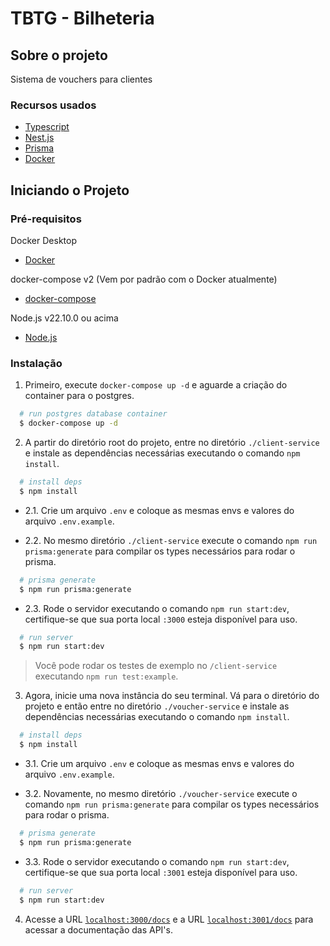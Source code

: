 # TBTG - Bilheteria

## Sobre o projeto

Sistema de vouchers para clientes

### Recursos usados

- [Typescript](https://www.typescriptlang.org/)
- [Nest.js](https://nestjs.com/)
- [Prisma](https://www.prisma.io/)
- [Docker](https://www.docker.com/)

## Iniciando o Projeto

### Pré-requisitos

Docker Desktop

- [Docker](https://www.docker.com/)

docker-compose v2 (Vem por padrão com o Docker atualmente)

- [docker-compose](https://docs.docker.com/compose/cli-command/)

Node.js v22.10.0 ou acima

- [Node.js](https://nodejs.org/)

### Instalação

1. Primeiro, execute `docker-compose up -d` e aguarde a criação do container para o postgres.

```bash
  # run postgres database container
  $ docker-compose up -d
```

2. A partir do diretório root do projeto, entre no diretório `./client-service` e instale as dependências necessárias executando o comando `npm install`.

```bash
  # install deps
  $ npm install
```

- 2.1. Crie um arquivo `.env` e coloque as mesmas envs e valores do arquivo `.env.example`.

- 2.2. No mesmo diretório `./client-service` execute o comando `npm run prisma:generate` para compilar os types necessários para rodar o prisma.

```bash
  # prisma generate
  $ npm run prisma:generate
```

- 2.3. Rode o servidor executando o comando `npm run start:dev`, certifique-se que sua porta local `:3000` esteja disponível para uso.

```bash
  # run server
  $ npm run start:dev
```

> Você pode rodar os testes de exemplo no `/client-service` executando `npm run test:example`.

3. Agora, inicie uma nova instância do seu terminal. Vá para o diretório do projeto e então entre no diretório `./voucher-service` e instale as dependências necessárias executando o comando `npm install`.

```bash
  # install deps
  $ npm install
```

- 3.1. Crie um arquivo `.env` e coloque as mesmas envs e valores do arquivo `.env.example`.

- 3.2. Novamente, no mesmo diretório `./voucher-service` execute o comando `npm run prisma:generate` para compilar os types necessários para rodar o prisma.

```bash
  # prisma generate
  $ npm run prisma:generate
```

- 3.3. Rode o servidor executando o comando `npm run start:dev`, certifique-se que sua porta local `:3001` esteja disponível para uso.

```bash
  # run server
  $ npm run start:dev
```

4. Acesse a URL [`localhost:3000/docs`](http://localhost:3000/docs) e a URL [`localhost:3001/docs`](http://localhost:3001/docs) para acessar a documentação das API's.
